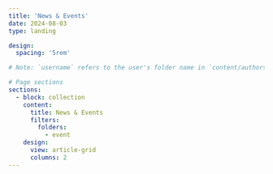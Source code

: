 ```yaml
---
title: 'News & Events'
date: 2024-08-03
type: landing

design:
  spacing: '5rem'

# Note: `username` refers to the user's folder name in `content/authors/`

# Page sections
sections:
  - block: collection
    content:
      title: News & Events
      filters:
        folders:
          - event
    design:
      view: article-grid
      columns: 2
---
```

